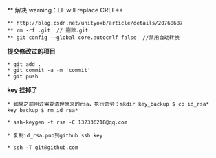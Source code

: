 ** 解决 warning：LF will replace CRLF**

	** http://blog.csdn.net/unityoxb/article/details/20768687
	** rm -rf .git  // 删除.git
	** git config --global core.autocrlf false  //禁用自动转换

**提交修改过的项目**

	* git add .    
	* git commit -a -m 'commit'    
	* git push

**key 挂掉了**

	* 如果之前用过需要清理原来的rsa，执行命令：mkdir key_backup $ cp id_rsa* key_backup $ rm id_rsa*

	* ssh-keygen -t rsa -C 132336218@qq.com

	* 复制id_rsa.pub到github ssh key

	* ssh -T git@github.com